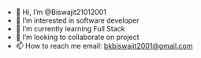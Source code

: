 - 👋 Hi, I’m @Biswajit21012001
- 👀 I’m interested in software developer
- 🌱 I’m currently learning Full Stack 
- 💞️ I’m looking to collaborate on project
- 📫 How to reach me email: bkbiswajit2001@gmail.com

<!---
Biswajit21012001/Biswajit21012001 is a ✨ special ✨ repository because its `README.md` (this file) appears on your GitHub profile.
You can click the Preview link to take a look at your changes.
--->
